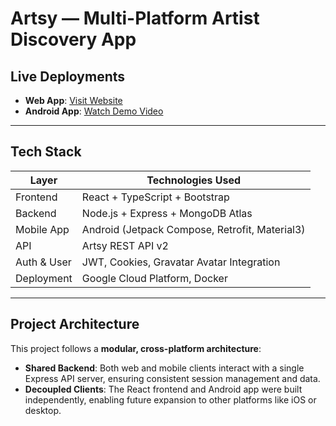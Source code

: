 # Artsy — Multi-Platform Artist Discovery App
## Live Deployments

- **Web App**: [Visit Website](https://react-frontend-1087721607794.us-central1.run.app)
- **Android App**: [Watch Demo Video](https://drive.google.com/file/d/1Lv3oxTVlghkXxhB2ZDtLjjq7Ux63rq74/view?usp=sharing)

---

## Tech Stack

| Layer        | Technologies Used                                  |
|--------------|----------------------------------------------------|
| Frontend     | React + TypeScript + Bootstrap                     |
| Backend      | Node.js + Express + MongoDB Atlas                  |
| Mobile App   | Android (Jetpack Compose, Retrofit, Material3)     |
| API          | Artsy REST API v2                                  |
| Auth & User  | JWT, Cookies, Gravatar Avatar Integration          |
| Deployment   | Google Cloud Platform, Docker                      |

---

## Project Architecture

This project follows a **modular, cross-platform architecture**:
- **Shared Backend**: Both web and mobile clients interact with a single Express API server, ensuring consistent session management and data.
- **Decoupled Clients**: The React frontend and Android app were built independently, enabling future expansion to other platforms like iOS or desktop.

